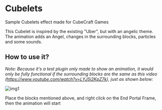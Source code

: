 # Cubelets
Sample Cubelets effect made for CubeCraft Games

This Cubelet is inspired by the existing "Uber", but with an angelic theme. The animation adds an Angel, changes in the surrounding blocks, particles and some sounds.

## How to use it?

*Note: Because it's a test plugin only made to show an animation, it would only be fully functional if the surrounding blocks are the 
same as this video (https://www.youtube.com/watch?v=LYJ5j2KpZ7k), just as shown below:*


[img1]: https://i.imgur.com/8EYPAXr.png "Blocks"
![img1]

Place the blocks mentioned above, and right click on the End Portal Frame, then the animation will start
